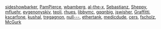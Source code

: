[sideshowbarker](/en-US/profiles/sideshowbarker),
[PamPierce](/en-US/profiles/PamPierce),
[wbamberg](/en-US/profiles/wbamberg),
[al-the-x](/en-US/profiles/al-the-x),
[Sebastianz](/en-US/profiles/Sebastianz),
[Sheppy](/en-US/profiles/Sheppy), [mfluehr](/en-US/profiles/mfluehr),
[evgenonyskiv](/en-US/profiles/evgenonyskiv),
[teoli](/en-US/profiles/teoli), [rhues](/en-US/profiles/rhues),
[libbymc](/en-US/profiles/libbymc), [gqqnbig](/en-US/profiles/gqqnbig),
[jswisher](/en-US/profiles/jswisher),
[Graffitti](/en-US/profiles/Graffitti),
[kscarfone](/en-US/profiles/kscarfone),
[kushal](/en-US/profiles/kushal),
[tregagnon](/en-US/profiles/tregagnon),
[null\-\--](/en-US/profiles/null---),
[ethertank](/en-US/profiles/ethertank),
[medicdude](/en-US/profiles/medicdude), [cers](/en-US/profiles/cers),
[fscholz](/en-US/profiles/fscholz), [McGurk](/en-US/profiles/McGurk)
